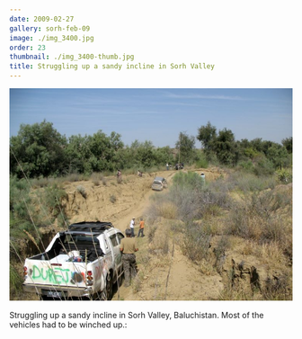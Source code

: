 ```yaml
---
date: 2009-02-27
gallery: sorh-feb-09
image: ./img_3400.jpg
order: 23
thumbnail: ./img_3400-thumb.jpg
title: Struggling up a sandy incline in Sorh Valley
---
```


![Struggling up a sandy incline in Sorh Valley](./img_3400.jpg)

Struggling up a sandy incline in Sorh Valley, Baluchistan. Most of the vehicles had to be winched up.:
